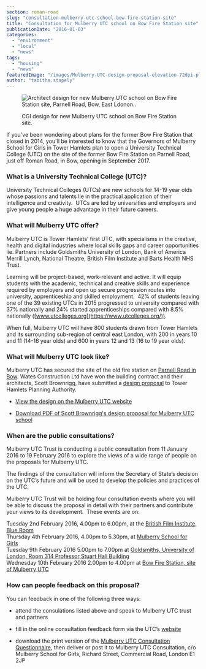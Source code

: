 ```yaml
---
section: roman-road
slug: "consultation-mulberry-utc-school-bow-fire-station-site"
title: "Consultation for Mulberry UTC school on Bow Fire Station site"
publicationDate: "2016-01-03"
categories: 
  - "environment"
  - "local"
  - "news"
tags: 
  - "housing"
  - "news"
featuredImage: "/images/Mulberry-UTC-design-proposal-elevation-72dpi-plan.jpg"
author: "tabitha.stapely"
---
```


<figure>

![Architect design for new Mulberry UTC school on Bow Fire Station site, Parnell Road, Bow, East Ldonon..](/images/Mulberry-UTC-design-proposal-elevation-72dpi-plan-1024x687.jpg)

<figcaption>

CGI design for new Mulberry UTC school on Bow Fire Station site.

</figcaption>

</figure>

If you've been wondering about plans for the former Bow Fire Station that closed in 2014, you'll be interested to know that the Governors of Mulberry School for Girls in Tower Hamlets plan to open a University Technical College (UTC) on the site of the former Bow Fire Station on Parnell Road, just off Roman Road, in Bow, opening in September 2017.

### What is a University Technical College (UTC)?

University Technical Colleges (UTCs) are new schools for 14-19 year olds whose passions and talents lie in the practical application of their intelligence and creativity.  UTCs are led by universities and employers and give young people a huge advantage in their future careers.

### What will Mulberry UTC offer?

Mulberry UTC is Tower Hamlets’ first UTC, with specialisms in the creative, health and digital industries where local skills gaps and career opportunities lie. Partners include Goldsmiths University of London, Bank of America Merrill Lynch, National Theatre, British Film Institute and Barts Health NHS Trust.

Learning will be project-based, work-relevant and active. It will equip students with the academic, technical and creative skills and experience required by employers and open up secure progression routes into university, apprenticeship and skilled employment.  42% of students leaving one of the 39 existing UTCs in 2015 progressed to university compared with 37% nationally and 24% started apprenticeships compared with 8.5% nationally ([www.utcolleges.org](https://www.utcolleges.org/)).

When full, Mulberry UTC will have 800 students drawn from Tower Hamlets and its surrounding sub-region of central east London, with 200 in years 10 and 11 (14-16 year olds) and 600 in years 12 and 13 (16 to 19 year olds).

### What will Mulberry UTC look like?

Mulberry UTC has secured the site of the old fire station on [Parnell Road in Bow](https://www.google.co.uk/maps/place/64+Parnell+Rd,+London+E3/@51.5333991,-0.0283129,17z/data=!3m1!4b1!4m2!3m1!1s0x48761d3fab3d5267:0xee8f1b0b88a1a12d). Wates Construction Ltd have won the building contract and their architects, Scott Brownrigg, have submitted a [design proposal](https://www.mulberryutc.co.uk/where-will-we-be) to Tower Hamlets Planning Authority.

- [View the design on the Mulberry UTC website](https://www.mulberryutc.co.uk/where-will-we-be)

- [Download PDF of Scott Brownrigg's design proposal for Mulberry UTC school](https://romanroadtrust.co.uk/wp-content/uploads/2016/01/151303_MUTC_Community_Consultation.pdf)

### When are the public consultations?

Mulberry UTC Trust is conducting a public consultation from 11 January 2016 to 19 February 2016 to explore the views of a wide range of people on the proposals for Mulberry UTC.

The findings of the consultation will inform the Secretary of State’s decision on the UTC’s future and will be used to develop the policies and practices of the UTC.

Mulberry UTC Trust will be holding four consultation events where you will be able to discuss the proposal in detail with their partners and contribute your views to its development.  These events are on:

Tuesday 2nd February 2016, 4.00pm to 6.00pm, at the [British Film Institute, Blue Room](https://www.google.co.uk/maps/place/BFI+Southbank/@51.5064587,-0.1169212,16.97z/data=!4m2!3m1!1s0x487604b7e7c78711:0x3427f18d546137bd)  
Thursday 4th February 2016, 4.00pm to 5.30pm, at [Mulberry School for Girls](https://www.google.co.uk/maps/place/Mulberry+School+for+Girls/@51.5142499,-0.0619634,17z/data=!3m1!4b1!4m2!3m1!1s0x48760332ca2d76bd:0x21f2a149317d718c)  
Tuesday 9th February 2016 5.00pm to 7.00pm at [Goldsmiths, University of London, Room 314 Professor Stuart Hall Building](https://www.google.co.uk/maps/place/Goldsmiths,+University+of+London/@51.4742743,-0.037602,17z/data=!3m1!4b1!4m2!3m1!1s0x487602f81f1bd2cf:0xeb2cff5d2300d7f8)  
Wednesday 10th February 2016 2.00pm to 4.00pm at [Bow Fire Station, site of Mulberry UTC](https://www.google.co.uk/maps/place/Bow+Fire+Station/@51.5105976,-0.2367586,15z/data=!4m2!3m1!1s0x0:0xcd6fa8f02f0af195)

### How can people feedback on this proposal?

You can feedback in one of the following three ways:

- attend the consulations listed above and speak to Mulberry UTC trust and partners

- fill in the online consultation feedback form via the UTC’s [website](https://www.mulberryutc.co.uk/have-your-say)

- download the print version of the [Mulberry UTC Consultation Questionnaire](https://romanroadtrust.co.uk/wp-content/uploads/2016/01/Mulberry-UTC-Consultation-document-questionnaire.pdf), then deliver or post it to Mulberry UTC Consultation, c/o Mulberry School for Girls, Richard Street, Commercial Road, London E1 2JP
